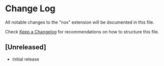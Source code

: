 # Change Log

All notable changes to the "nox" extension will be documented in this file.

Check [Keep a Changelog](http://keepachangelog.com/) for recommendations on how to structure this file.

## [Unreleased]

- Initial release